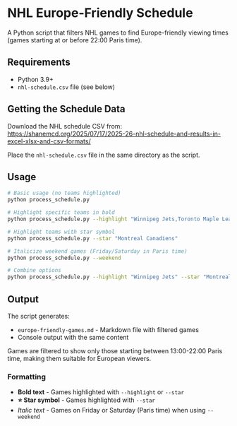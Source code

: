 # NHL Europe-Friendly Schedule

A Python script that filters NHL games to find Europe-friendly viewing times (games starting at or before 22:00 Paris time).

## Requirements

- Python 3.9+
- `nhl-schedule.csv` file (see below)

## Getting the Schedule Data

Download the NHL schedule CSV from:
https://shanemcd.org/2025/07/17/2025-26-nhl-schedule-and-results-in-excel-xlsx-and-csv-formats/

Place the `nhl-schedule.csv` file in the same directory as the script.

## Usage

```bash
# Basic usage (no teams highlighted)
python process_schedule.py

# Highlight specific teams in bold
python process_schedule.py --highlight "Winnipeg Jets,Toronto Maple Leafs"

# Highlight teams with star symbol
python process_schedule.py --star "Montreal Canadiens"

# Italicize weekend games (Friday/Saturday in Paris time)
python process_schedule.py --weekend

# Combine options
python process_schedule.py --highlight "Winnipeg Jets" --star "Montreal Canadiens" --weekend
```

## Output

The script generates:
- `europe-friendly-games.md` - Markdown file with filtered games
- Console output with the same content

Games are filtered to show only those starting between 13:00-22:00 Paris time, making them suitable for European viewers.

### Formatting

- **Bold text** - Games highlighted with `--highlight` or `--star`
- **⭐ Star symbol** - Games highlighted with `--star`
- *Italic text* - Games on Friday or Saturday (Paris time) when using `--weekend`
